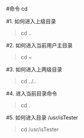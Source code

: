 #命令 cd


#1. 如何进入上级目录

>cd ..



#2. 如何进入当前用户主目录

>cd ~



#3. 如何进入上两级目录

>cd ../..



#4. 进入当前目录命令

>cd .



#5. 如何进入目录 /usr/isTester

>cd /usr/isTester
